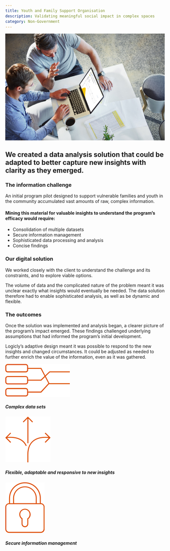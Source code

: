 ```yaml
---
title: Youth and Family Support Organisation
description: Validating meaningful social impact in complex spaces
category: Non-Government
---
```

<div class="grid grid-cols-12">

<div class="col-span-12 project-images">
    <img src="/Projects/Images/12_Youth_and_Family_Support_Organisation/Youth-and-Family-Support-Organisation-coworkers-looking-at-laptop-graph.jpg" />
</div>


<div class="col-span-12 lg:col-span-9 project-text lg:order-last">
<div>

## We created a data analysis solution that could be adapted to better capture new insights with clarity as they emerged.

### The information challenge
An initial program pilot designed to support vulnerable families and youth in the community accumulated vast amounts of raw, complex information.

#### Mining this material for valuable insights to understand the program’s efficacy would require:
<div class="project-text-list">
  <ul>
    <li>Consolidation of multiple datasets</li>
    <li>Secure information management</li>
    <li>Sophisticated data processing and analysis</li>
    <li>Concise findings</li>
  </ul>
</div>

### Our digital solution
We worked closely with the client to understand the challenge and its constraints, and to explore viable options.

The volume of data and the complicated nature of the problem meant it was unclear exactly what insights would eventually be needed. The data solution therefore had to enable sophisticated analysis, as well as be dynamic and flexible.

### The outcomes
Once the solution was implemented and analysis began, a clearer picture of the program’s impact emerged. These findings challenged underlying assumptions that had informed the program’s initial development.

Logicly’s adaptive design meant it was possible to respond to the new insights and changed circumstances. It could be adjusted as needed to further enrich the value of the information, even as it was gathered.

</div>
</div>


<div class="col-span-12 lg:col-span-3 icons-sidebar">
<div>
<img src="/Projects/Icons/12_Youth_and_Family_Support_Organisation/Complex_data_sets.svg" />

##### Complex data sets
</div>

<div>
<img src="/Projects/Icons/12_Youth_and_Family_Support_Organisation/Flexible_adaptable_responsive_to_new_insights.svg" />

##### Flexible, adaptable and responsive to new insights
</div>

<div class="icons-sidebar-last">
<img src="/Projects/Icons/12_Youth_and_Family_Support_Organisation/Secure_information_management.svg" />

##### Secure information management
</div>
</div>

</div>
